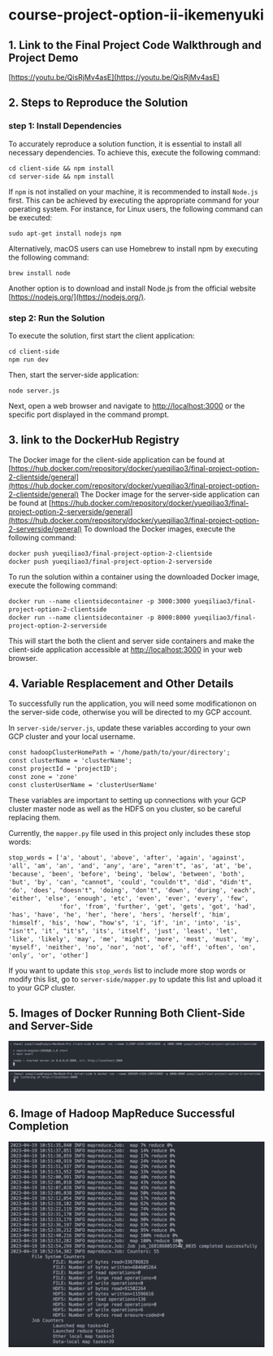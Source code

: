 # course-project-option-ii-ikemenyuki

## 1. Link to the Final Project Code Walkthrough and Project Demo
[https://youtu.be/QisRjMv4asE](https://youtu.be/QisRjMv4asE)

## 2. Steps to Reproduce the Solution

### step 1: Install Dependencies

To accurately reproduce a solution function, it is essential to install all necessary dependencies. To achieve this, execute the following command:

```
cd client-side && npm install
cd server-side && npm install
```

If `npm` is not installed on your machine, it is recommended to install `Node.js` first. This can be achieved by executing the appropriate command for your operating system. For instance, for Linux users, the following command can be executed:

```
sudo apt-get install nodejs npm
```

Alternatively, macOS users can use Homebrew to install npm by executing the following command:

```
brew install node
```

Another option is to download and install Node.js from the official website [https://nodejs.org/](https://nodejs.org/).

### step 2: Run the Solution

To execute the solution, first start the client application:

```
cd client-side
npm run dev
```

Then, start the server-side application:
```
node server.js
```

Next, open a web browser and navigate to [http://localhost:3000](http://localhost:3000) or the specific port displayed in the command prompt.

## 3. link to the DockerHub Registry

The Docker image for the client-side application can be found at
[https://hub.docker.com/repository/docker/yueqiliao3/final-project-option-2-clientside/general](https://hub.docker.com/repository/docker/yueqiliao3/final-project-option-2-clientside/general)
The Docker image for the server-side application can be found at
[https://hub.docker.com/repository/docker/yueqiliao3/final-project-option-2-serverside/general](https://hub.docker.com/repository/docker/yueqiliao3/final-project-option-2-serverside/general)
To download the Docker images, execute the following command:

```
docker push yueqiliao3/final-project-option-2-clientside
docker push yueqiliao3/final-project-option-2-serverside
```

To run the solution within a container using the downloaded Docker image, execute the following command:

```
docker run --name clientsidecontainer -p 3000:3000 yueqiliao3/final-project-option-2-clientside
docker run --name clientsidecontainer -p 8000:8000 yueqiliao3/final-project-option-2-serverside
```

This will start the both the client and server side containers and make the client-side application accessible at [http://localhost:3000](http://localhost:3000) in your web browser.

## 4. Variable Resplacement and Other Details

To successfully run the application, you will need some modificationon on the server-side code, otherwise you will be directed to my GCP account.

In `server-side/server.js`, update these variables according to your own GCP cluster and your local username.

```
const hadoopClusterHomePath = '/home/path/to/your/directory';
const clusterName = 'clusterName';
const projectId = 'projectID';
const zone = 'zone'
const clusterUserName = 'clusterUserName'
```

These variables are important to setting up connections with your GCP cluster master node as well as the HDFS on you cluster, so be careful replacing them.

Currently, the `mapper.py` file used in this project only includes these stop words:

```
stop_words = ['a', 'about', 'above', 'after', 'again', 'against', 'all', 'am', 'an', 'and', 'any', 'are', "aren't", 'as', 'at', 'be', 'because', 'been', 'before', 'being', 'below', 'between', 'both', 'but', 'by', 'can', "cannot", 'could', "couldn't", 'did', "didn't", 'do', 'does', "doesn't", 'doing', "don't", 'down', 'during', 'each', 'either', 'else', 'enough', 'etc', 'even', 'ever', 'every', 'few',
              'for', 'from', 'further', 'get', 'gets', 'got', 'had', 'has', 'have', 'he', 'her', 'here', 'hers', 'herself', 'him', 'himself', 'his', 'how', "how's", 'i', 'if', 'in', 'into', 'is', "isn't", 'it', "it's", 'its', 'itself', 'just', 'least', 'let', 'like', 'likely', 'may', 'me', 'might', 'more', 'most', 'must', 'my', 'myself', 'neither', 'no', 'nor', 'not', 'of', 'off', 'often', 'on', 'only', 'or', 'other']
```

If you want to update this `stop_words` list to include more stop words or modify this list, go to `server-side/mapper.py` to update this list and upload it to your GCP cluster.

## 5. Images of Docker Running Both Client-Side and Server-Side
<img src="images/image_docker_client.png" alt="topn-res">
<img src="images/image-docker-server.png" alt="topn-res">

## 6. Image of Hadoop MapReduce Successful Completion
<img src="images/image-hadoop-output.png" alt="topn-res">